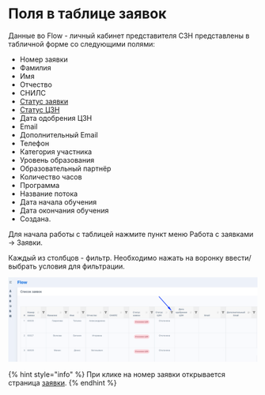 # Поля в таблице заявок

Данные во Flow - личный кабинет представителя СЗН  представлены в табличной форме со следующими полями:

* Номер заявки
* Фамилия
* Имя
* Отчество
* СНИЛС
* [Статус заявки](statusy-zayavki.md)
* [Статус ЦЗН](status-czn.md)
* Дата одобрения ЦЗН
* &#x20;Email
* Дополнительный Email
* Телефон
* Категория участника
* Уровень образования
* Образовательный партнёр
* Количество часов
* Программа
* Название потока
* Дата начала обучения
* Дата окончания обучения
* Создана.

Для начала работы  с таблицей нажмите пункт меню Работа с заявками  -> Заявки.

Каждый из столбцов - фильтр. Необходимо нажать на воронку ввести/выбрать условия для фильтрации.

![](<../.gitbook/assets/image (18).png>)

{% hint style="info" %}
При клике на номер заявки открывается страница [заявки](../zayavka/stranica-zayavki.md).
{% endhint %}
